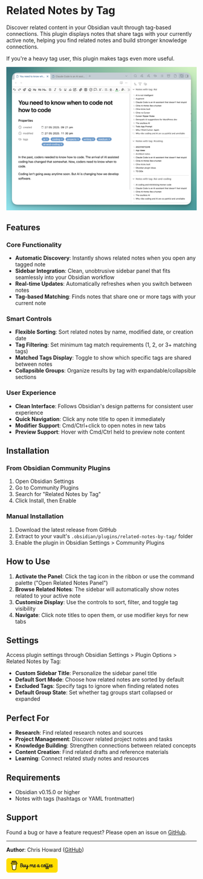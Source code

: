 # Related Notes by Tag

Discover related content in your Obsidian vault through tag-based connections. This plugin displays notes that share tags with your currently active note, helping you find related notes and build stronger knowledge connections.

If you're a heavy tag user, this plugin makes tags even more useful.

![1.00](assets/images/screenshot-related-tags.png)

## Features

### Core Functionality

* **Automatic Discovery**: Instantly shows related notes when you open any tagged note
* **Sidebar Integration**: Clean, unobtrusive sidebar panel that fits seamlessly into your Obsidian workflow
* **Real-time Updates**: Automatically refreshes when you switch between notes
* **Tag-based Matching**: Finds notes that share one or more tags with your current note

### Smart Controls

* **Flexible Sorting**: Sort related notes by name, modified date, or creation date
* **Tag Filtering**: Set minimum tag match requirements (1, 2, or 3+ matching tags)
* **Matched Tags Display**: Toggle to show which specific tags are shared between notes
* **Collapsible Groups**: Organize results by tag with expandable/collapsible sections

### User Experience

* **Clean Interface**: Follows Obsidian's design patterns for consistent user experience
* **Quick Navigation**: Click any note title to open it immediately
* **Modifier Support**: Cmd/Ctrl+click to open notes in new tabs
* **Preview Support**: Hover with Cmd/Ctrl held to preview note content

## Installation

### From Obsidian Community Plugins

1. Open Obsidian Settings
2. Go to Community Plugins
3. Search for "Related Notes by Tag"
4. Click Install, then Enable

### Manual Installation

1. Download the latest release from GitHub
2. Extract to your vault's `.obsidian/plugins/related-notes-by-tag/` folder
3. Enable the plugin in Obsidian Settings > Community Plugins

## How to Use

1. **Activate the Panel**: Click the tag icon in the ribbon or use the command palette ("Open Related Notes Panel")
2. **Browse Related Notes**: The sidebar will automatically show notes related to your active note
3. **Customize Display**: Use the controls to sort, filter, and toggle tag visibility
4. **Navigate**: Click note titles to open them, or use modifier keys for new tabs

## Settings

Access plugin settings through Obsidian Settings > Plugin Options > Related Notes by Tag:

* **Custom Sidebar Title**: Personalize the sidebar panel title
* **Default Sort Mode**: Choose how related notes are sorted by default
* **Excluded Tags**: Specify tags to ignore when finding related notes
* **Default Group State**: Set whether tag groups start collapsed or expanded

## Perfect For

* **Research**: Find related research notes and sources
* **Project Management**: Discover related project notes and tasks
* **Knowledge Building**: Strengthen connections between related concepts
* **Content Creation**: Find related drafts and reference materials
* **Learning**: Connect related study notes and resources

## Requirements

* Obsidian v0.15.0 or higher
* Notes with tags (hashtags or YAML frontmatter)

## Support

Found a bug or have a feature request? Please open an issue on [GitHub](https://github.com/chrishoward/related-notes-by-tag).

***

**Author**: Chris Howard ([GitHub](https://github.com/chrishoward-projects))

[![Buy me a coffee](assets/images/bmc-button-small.png)](https://coff.ee/4e8cu9fzwy)
